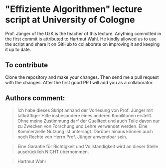 # "Effiziente Algorithmen" lecture script at University of Cologne

Prof. Jünger of the UzK is the teacher of this lecture. Anything committed in the first commit is attributed to Hartmut Wahl. He kindly allowed us to use the script and share it on GitHub to collaborate on improving it and keeping it up to date.

## To contribute

Clone the repository and make your changes. Then send me a pull request with the changes. After the first good PR I will add you as a collaborator.

## Authors comment:

> Ich habe dieses Skript anhand der Vorlesung von Prof. Jünger mit tatkräftiger Hilfe insbesondere eines anderen Komilitonen erstellt. Ohne meine Zustimmung darf der Quelltext und auch Teile davon nur zu Zwecken von Forschung und Lehre verwendet werden. Eine Kommerzielle Nutzung ist untersagt. Darüber hinaus können auch noch Rechte von Herrn Prof. Jünger anwendbar sein.

> Eine Garantie für Richtigkeit und Vollständigkeit wird an dieser Stelle ausdrücklich NICHT übernommen.

> Hartmut Wahl
